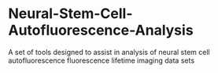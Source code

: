 # Neural-Stem-Cell-Autofluorescence-Analysis
A set of tools designed to assist in analysis of neural stem cell autofluorescence fluorescence lifetime imaging data sets

